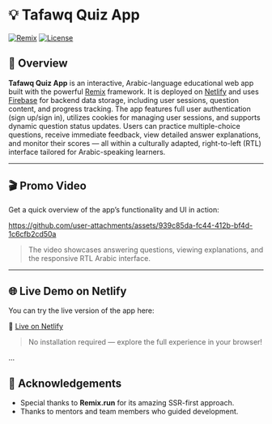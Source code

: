 # 💡 Tafawq Quiz App

[![Remix](https://img.shields.io/badge/Built%20with-Remix-blueviolet?logo=remix&logoColor=white)](https://remix.run/)
[![License](https://img.shields.io/badge/License-MIT-brightgreen)](#license)

## 🧠 Overview

**Tafawq Quiz App** is an interactive, Arabic-language educational web app built with the powerful [Remix](https://remix.run/) framework. It is deployed on [Netlify](https://www.netlify.com/) and uses [Firebase](https://firebase.google.com/) for backend data storage, including user sessions, question content, and progress tracking. The app features full user authentication (sign up/sign in), utilizes cookies for managing user sessions, and supports dynamic question status updates. Users can practice multiple-choice questions, receive immediate feedback, view detailed answer explanations, and monitor their scores — all within a culturally adapted, right-to-left (RTL) interface tailored for Arabic-speaking learners.

---

## 🎬 Promo Video

Get a quick overview of the app’s functionality and UI in action:


https://github.com/user-attachments/assets/939c85da-fc44-412b-bf4d-1c6cfb2cd50a


> The video showcases answering questions, viewing explanations, and the responsive RTL Arabic interface.

---

## 🌐 Live Demo on Netlify

You can try the live version of the app here:

🚀 [Live on Netlify](https://tafawq-quiz-app.netlify.app/)

> No installation required — explore the full experience in your browser!


...

## 🙌 Acknowledgements

- Special thanks to **Remix.run** for its amazing SSR-first approach.
- Thanks to mentors and team members who guided development.
